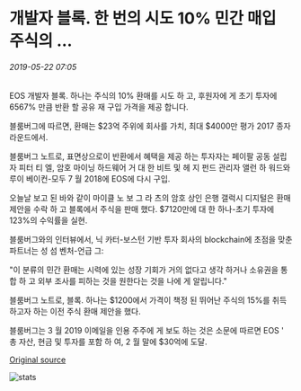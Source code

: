 # 개발자 블록. 한 번의 시도 10% 민간 매입 주식의 ...

###### 2019-05-22 07:05

EOS 개발자 블록. 하나는 주식의 10% 환매를 시도 하 고, 후원자에 게 초기 투자에 6567% 만큼 반환 할 공유 재 구입 가격을 제공 합니다.

블룸버그에 따르면, 환매는 $23억 주위에 회사를 가치, 최대 $4000만 평가 2017 종자 라운드에서.

블룸버그 노트로, 표면상으로이 반환에서 혜택을 제공 하는 투자자는 페이팔 공동 설립자 피터 티 엘, 암호 마이닝 하드웨어 거 대 한 비트 및 헤 지 펀드 관리자 앨런 하 워드와 루이 베이컨-모두 7 월 2018에 EOS에 다시 구입.

오늘날 보고 된 바와 같이 마이클 노 보 그 라 츠의 암호 상인 은행 갤럭시 디지털은 환매 제안을 수락 하 고 블록에서 주식을 판매 했다. $7120만에 대 한 하나-초기 투자에 123%의 수익률을 실현.

블룸버그와의 인터뷰에서, 닉 카터-보스턴 기반 투자 회사의 blockchain에 초점을 맞춘 파트너는 성 섬 벤처-언급 그:

"이 분류의 민간 환매는 시력에 있는 성장 기회가 거의 없다고 생각 하거나 소유권을 통합 하 고 외부 조사를 피하는 것을 원한다는 것을 나에 게 알립니다."

블룸버그 노트로, 블록. 하나는 $1200에서 가격이 책정 된 뛰어난 주식의 15%를 취득 하고자 하는 이전 주식 환매 제안을 했다.

블룸버그는 3 월 2019 이메일을 인용 주주에 게 보도 하는 것은 소문에 따르면 EOS ' 총 자산, 현금 및 투자를 포함 하 여, 2 월 말에 $30억에 도달.

[Original source](https://cointelegraph.com/news/eos-developer-blockone-attempts-10-private-buyback-of-its-stock)

![stats](https://c.statcounter.com/11760860/0/a89fa40b/1/ "stats")
